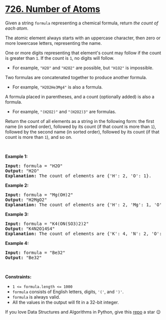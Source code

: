 # [726. Number of Atoms][title]

<p>Given a string <code>formula</code> representing a chemical formula, return <em>the count of each atom</em>.</p>
<p>The atomic element always starts with an uppercase character, then zero or more lowercase letters, representing the name.</p>
<p>One or more digits representing that element's count may follow if the count is greater than <code>1</code>. If the count is <code>1</code>, no digits will follow.</p>
<ul>
<li>For example, <code>"H2O"</code> and <code>"H2O2"</code> are possible, but <code>"H1O2"</code> is impossible.</li>
</ul>
<p>Two formulas are concatenated together to produce another formula.</p>
<ul>
<li>For example, <code>"H2O2He3Mg4"</code> is also a formula.</li>
</ul>
<p>A formula placed in parentheses, and a count (optionally added) is also a formula.</p>
<ul>
<li>For example, <code>"(H2O2)"</code> and <code>"(H2O2)3"</code> are formulas.</li>
</ul>
<p>Return the count of all elements as a string in the following form: the first name (in sorted order), followed by its count (if that count is more than <code>1</code>), followed by the second name (in sorted order), followed by its count (if that count is more than <code>1</code>), and so on.</p>
<p> </p>
<p><strong>Example 1:</strong></p>
<pre><strong>Input:</strong> formula = "H2O"
<strong>Output:</strong> "H2O"
<strong>Explanation:</strong> The count of elements are {'H': 2, 'O': 1}.
</pre>
<p><strong>Example 2:</strong></p>
<pre><strong>Input:</strong> formula = "Mg(OH)2"
<strong>Output:</strong> "H2MgO2"
<strong>Explanation:</strong> The count of elements are {'H': 2, 'Mg': 1, 'O': 2}.
</pre>
<p><strong>Example 3:</strong></p>
<pre><strong>Input:</strong> formula = "K4(ON(SO3)2)2"
<strong>Output:</strong> "K4N2O14S4"
<strong>Explanation:</strong> The count of elements are {'K': 4, 'N': 2, 'O': 14, 'S': 4}.
</pre>
<p><strong>Example 4:</strong></p>
<pre><strong>Input:</strong> formula = "Be32"
<strong>Output:</strong> "Be32"
</pre>
<p> </p>
<p><strong>Constraints:</strong></p>
<ul>
<li><code>1 &lt;= formula.length &lt;= 1000</code></li>
<li><code>formula</code> consists of English letters, digits, <code>'('</code>, and <code>')'</code>.</li>
<li><code>formula</code> is always valid.</li>
<li>All the values in the output will fit in a 32-bit integer.</li>
</ul>


If you love Data Structures and Algorithms in Python, give this [repo][me] a star :wink:

[title]: https://leetcode.com/problems/number-of-atoms
[me]: https://github.com/bumblebee211196/awesome-python-leetcode